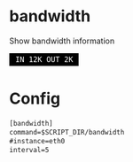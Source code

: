 # bandwidth

Show bandwidth information

![](bandwidth.png)

# Config

```
[bandwidth]
command=$SCRIPT_DIR/bandwidth
#instance=eth0
interval=5
```
